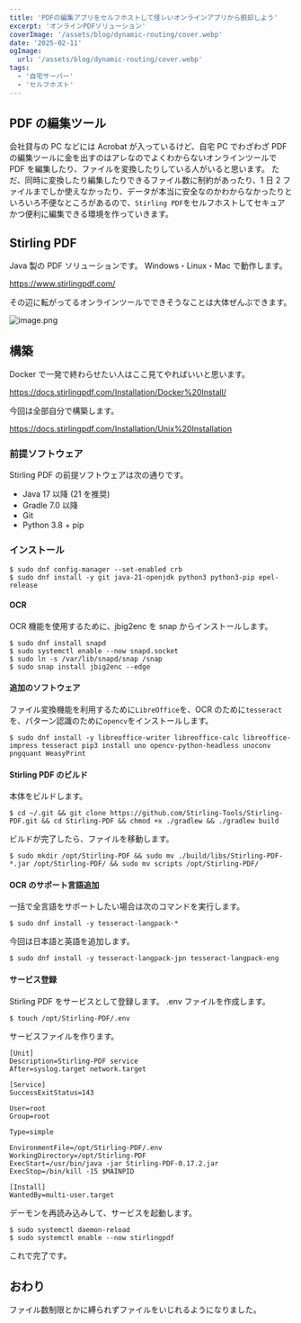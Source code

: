 ```yaml
---
title: 'PDFの編集アプリをセルフホストして怪レいオンラインアプリから脱却しよう'
excerpt: 'オンラインPDFソリューション'
coverImage: '/assets/blog/dynamic-routing/cover.webp'
date: '2025-02-11'
ogImage:
  url: '/assets/blog/dynamic-routing/cover.webp'
tags:
  - '自宅サーバー'
  - 'セルフホスト'
---
```


## PDF の編集ツール

会社貸与の PC などには Acrobat が入っているけど、自宅 PC でわざわざ PDF の編集ツールに金を出すのはアレなのでよくわからないオンラインツールで PDF を編集したり、ファイルを変換したりしている人がいると思います。
ただ、同時に変換したり編集したりできるファイル数に制約があったり、1 日 2 ファイルまでしか使えなかったり、データが本当に安全なのかわからなかったりといろいろ不便なところがあるので、`Stirling PDF`をセルフホストしてセキュアかつ便利に編集できる環境を作っていきます。

## Stirling PDF

Java 製の PDF ソリューションです。
Windows・Linux・Mac で動作します。

https://www.stirlingpdf.com/

その辺に転がってるオンラインツールでできそうなことは大体ぜんぶできます。

![image.png](/assets/blog/0013/001.webp)

## 構築

Docker で一発で終わらせたい人はここ見てやればいいと思います。

https://docs.stirlingpdf.com/Installation/Docker%20Install/

今回は全部自分で構築します。

https://docs.stirlingpdf.com/Installation/Unix%20Installation

### 前提ソフトウェア

Stirling PDF の前提ソフトウェアは次の通りです。

- Java 17 以降 (21 を推奨)
- Gradle 7.0 以降
- Git
- Python 3.8 + pip

### インストール

```text:console
$ sudo dnf config-manager --set-enabled crb
$ sudo dnf install -y git java-21-openjdk python3 python3-pip epel-release
```

#### OCR

OCR 機能を使用するために、jbig2enc を snap からインストールします。

```text:console
$ sudo dnf install snapd
$ sudo systemctl enable --now snapd.socket
$ sudo ln -s /var/lib/snapd/snap /snap
$ sudo snap install jbig2enc --edge
```

#### 追加のソフトウェア

ファイル変換機能を利用するために`LibreOffice`を、OCR のために`tesseract`を、パターン認識のために`opencv`をインストールします。

```text:console
$ sudo dnf install -y libreoffice-writer libreoffice-calc libreoffice-impress tesseract pip3 install uno opencv-python-headless unoconv pngquant WeasyPrint
```

#### Stirling PDF のビルド

本体をビルドします。

```text:console
$ cd ~/.git && git clone https://github.com/Stirling-Tools/Stirling-PDF.git && cd Stirling-PDF && chmod +x ./gradlew && ./gradlew build
```

ビルドが完了したら、ファイルを移動します。

```text:console
$ sudo mkdir /opt/Stirling-PDF && sudo mv ./build/libs/Stirling-PDF-*.jar /opt/Stirling-PDF/ && sudo mv scripts /opt/Stirling-PDF/
```

#### OCR のサポート言語追加

一括で全言語をサポートしたい場合は次のコマンドを実行します。

```text:console
$ sudo dnf install -y tesseract-langpack-*
```

今回は日本語と英語を追加します。

```text:console
$ sudo dnf install -y tesseract-langpack-jpn tesseract-langpack-eng
```

#### サービス登録

Stirling PDF をサービスとして登録します。
.env ファイルを作成します。

```text:console
$ touch /opt/Stirling-PDF/.env
```

サービスファイルを作ります。

```text:/etc/systemd/system/stirlingpdf.service
[Unit]
Description=Stirling-PDF service
After=syslog.target network.target

[Service]
SuccessExitStatus=143

User=root
Group=root

Type=simple

EnvironmentFile=/opt/Stirling-PDF/.env
WorkingDirectory=/opt/Stirling-PDF
ExecStart=/usr/bin/java -jar Stirling-PDF-0.17.2.jar
ExecStop=/bin/kill -15 $MAINPID

[Install]
WantedBy=multi-user.target
```

デーモンを再読み込みして、サービスを起動します。

```text:console
$ sudo systemctl daemon-reload
$ sudo systemctl enable --now stirlingpdf
```

これで完了です。

## おわり

ファイル数制限とかに縛られずファイルをいじれるようになりました。
